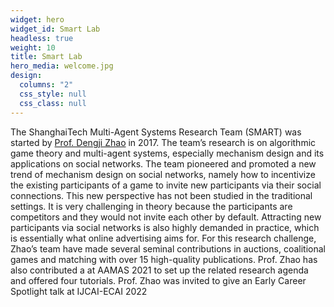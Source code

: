 ```yaml
---
widget: hero
widget_id: Smart Lab
headless: true
weight: 10
title: Smart Lab
hero_media: welcome.jpg
design:
  columns: "2"
  css_style: null
  css_class: null
---
```



The ShanghaiTech Multi-Agent Systems Research Team (SMART) was started by <a href="http://dengji-zhao.net">Prof. Dengji Zhao</a> in 2017. The team’s research is on algorithmic game theory and multi-agent systems, especially mechanism design and its applications on social networks. The team pioneered and promoted a new trend of mechanism design on social networks, namely how to incentivize the existing participants of a game to invite new participants via their social connections. This new perspective has not been studied in the traditional settings. It is very challenging in theory because the participants are competitors and they would not invite each other by default. Attracting new participants via social networks is also highly demanded in practice, which is essentially what online advertising aims for. For this research challenge, Zhao’s team have made several seminal contributions in auctions, coalitional games and matching with over 15 high-quality publications. Prof. Zhao has also contributed a  at AAMAS 2021 to set up the related research agenda and offered four tutorials. Prof. Zhao was invited to give an Early Career Spotlight talk at IJCAI-ECAI 2022